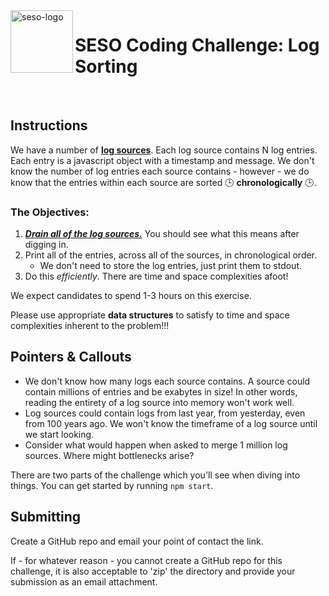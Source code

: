 <img align="left" width="100px" height="100px" src="https://seso-static-assets-public.s3.amazonaws.com/seso-logo-green-a-100x100.png" alt="seso-logo">

# SESO Coding Challenge: Log Sorting

<br>

## Instructions

We have a number of [**log sources**](https://github.com/sesolabor/coding-challenge/blob/master/lib/log-source.js).  Each log source contains N log entries.  Each entry is a javascript object with a timestamp and message.  We don't know the number of log entries each source contains - however - we do know that the entries within each source are sorted 🕒 **chronologically** 🕒.

### The Objectives:
1. [***Drain all of the log sources.***](https://github.com/sesolabor/coding-challenge/blob/31313e303c53cebb96fa02f3aab473dd011e1d16/lib/log-source.js#L45) You should see what this means after digging in.
1. Print all of the entries, across all of the sources, in chronological order.
    - We don't need to store the log entries, just print them to stdout.
1. Do this *efficiently*. There are time and space complexities afoot!

We expect candidates to spend 1-3 hours on this exercise.

Please use appropriate **data structures** to satisfy to time and space complexities inherent to the problem!!!

## Pointers & Callouts

* We don't know how many logs each source contains.  A source could contain millions of entries and be exabytes in size! In other words, reading the entirety of a log source into memory won't work well.
* Log sources could contain logs from last year, from yesterday, even from 100 years ago. We won't know the timeframe of a log source until we start looking.
* Consider what would happen when asked to merge 1 million log sources.  Where might bottlenecks arise?

There are two parts of the challenge which you'll see when diving into things.  You can get started by running `npm start`.

## Submitting

Create a GitHub repo and email your point of contact the link.

If - for whatever reason - you cannot create a GitHub repo for this challenge, it is also acceptable to 'zip' the directory and provide your submission as an email attachment.
